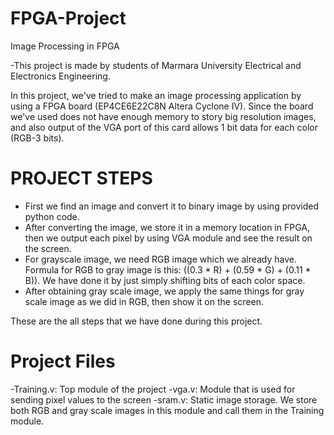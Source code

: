 # FPGA-Project
Image Processing in FPGA

-This project is made by students of Marmara University Electrical and Electronics Engineering.

In this project, we've tried to make an image processing application by using a FPGA board (EP4CE6E22C8N Altera Cyclone IV). Since the board we've used does not have enough memory to story big resolution images, and also output of the VGA port of this card allows 1 bit data for each color (RGB-3 bits). 

# PROJECT STEPS
- First we find an image and convert it to binary image by using provided python code.
- After converting the image, we store it in a memory location in FPGA, then we output each pixel by using VGA module and see the result on the screen.
- For grayscale image, we need RGB image which we already have. Formula for RGB to gray image is this: ((0.3 * R) + (0.59 * G) + (0.11 * B)). We have done it by just simply shifting bits of each color space.
- After obtaining gray scale image, we apply the same things for gray scale image as we did in RGB, then show it on the screen.

These are the all steps that we have done during this project. 

# Project Files
-Training.v: Top module of the project
-vga.v: Module that is used for sending pixel values to the screen
-sram.v: Static image storage. We store both RGB and gray scale images in this module and call them in the Training module.
